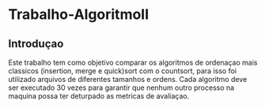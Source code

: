 # Trabalho-AlgoritmoII

## Introduçao 
Este trabalho tem como objetivo comparar os algoritmos de ordenaçao mais classicos (insertion, merge e quick)sort com o countsort, para isso foi utilizado arquivos de diferentes tamanhos e ordens. Cada algoritmo deve ser executado 30 vezes para garantir que nenhum outro processo na maquina possa ter deturpado as metricas de avaliaçao.
